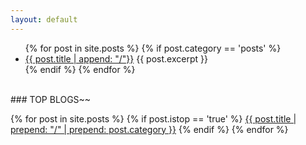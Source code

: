 ```yaml
---
layout: default
---
```

<ul>
  {% for post in site.posts %}
   {% if post.category == 'posts' %}
    <li>      
        <a href="{{ post.url }}">{{ post.title | append: "/"}}</a> 
        {{ post.excerpt }}
    </li>
    {% endif %}
  {% endfor %}
</ul>
<br>
### TOP BLOGS~~

{% for post in site.posts %}
  {% if post.istop == 'true' %}
<a href="{{ post.url }}">{{ post.title | prepend: "/" | prepend: post.category }}</a>
  {% endif %}
{% endfor %}


